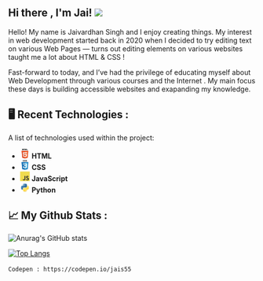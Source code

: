 ## Hi there , I'm Jai! <img src="https://raw.githubusercontent.com/MartinHeinz/MartinHeinz/master/wave.gif" width="30px">
Hello! My name is Jaivardhan Singh and I enjoy creating things. My interest in web development started back in 2020 when I decided to try editing text on various Web Pages — turns out editing elements on various websites taught me a lot about HTML & CSS ! 

Fast-forward to today, and I’ve had the privilege of educating myself about Web Development through various courses and the Internet . My main focus these days is building accessible websites and exapanding my knowledge.

## 🖥 Recent Technologies :
A list of technologies used within the project:
* <img src="https://raw.githubusercontent.com/devicons/devicon/master/icons/html5/html5-original-wordmark.svg" alt="html5" width="20" height="20" style="max-width: 100%;">  <b>HTML</b>
* <img src="https://raw.githubusercontent.com/devicons/devicon/master/icons/css3/css3-original-wordmark.svg" alt="css3" width="20" height="20" style="max-width: 100%;">   <b>CSS</b>
* <img src="https://raw.githubusercontent.com/devicons/devicon/master/icons/javascript/javascript-original.svg" alt="javascript" width="20" height="20" style="max-width: 100%;">  <b>JavaScript</b>
* <img src="https://raw.githubusercontent.com/devicons/devicon/master/icons/python/python-original.svg" alt="python" width="20" height="20" style="max-width: 100%;">   <b>Python</b>



## 📈 My Github Stats :
![Anurag's GitHub stats](https://github-readme-stats.vercel.app/api?username=JaiSinghWeb&show_icons=true&theme=onedark)

[![Top Langs](https://github-readme-stats.vercel.app/api/top-langs/?username=JaiSinghWeb&layout=compact&theme=onedark)](https://github.com/anuraghazra/github-readme-stats)

``` Codepen : https://codepen.io/jais55 ```


